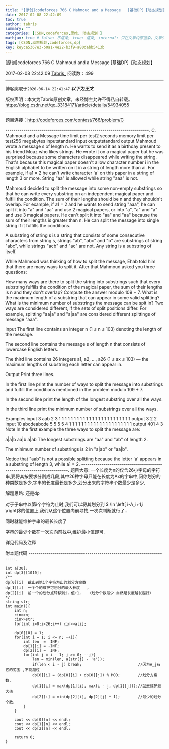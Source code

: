 ```yaml
---
title: "[原创]codeforces 766 C Mahmoud and a Message   [基础DP]【动态规划】"
date: 2017-02-08 22:42:09
toc: true
author: tabris
summary: ""
categories: [CSDN,codeforces,思维, 动态规划 ]
mathjax: true # false: 不渲染, true: 渲染, internal: 只在文章内部渲染，文章列表中不渲染
tags: [CSDN,动态规划,codeforces,dp]
key: keyca5367e3-b0a1-4e22-b3f9-a80dabb5413b
---
```


[原创]codeforces 766 C Mahmoud and a Message   [基础DP]【动态规划】

2017-02-08 22:42:09  [Tabris_](https://me.csdn.net/qq_33184171) 阅读数：499

---

博客爬取于`2020-06-14 22:41:47`
***以下为正文***

版权声明：本文为Tabris原创文章，未经博主允许不得私自转载。
https://blog.csdn.net/qq_33184171/article/details/54934055

<!-- more -->

---

题目连接：http://codeforces.com/contest/766/problem/C

-----------------------------------------------------------------------.
C. Mahmoud and a Message
time limit per test2 seconds
memory limit per test256 megabytes
inputstandard input
outputstandard output
Mahmoud wrote a message s of length n. He wants to send it as a birthday present to his friend Moaz who likes strings. He wrote it on a magical paper but he was surprised because some characters disappeared while writing the string. That's because this magical paper doesn't allow character number i in the English alphabet to be written on it in a string of length more than ai. For example, if a1 = 2 he can't write character 'a' on this paper in a string of length 3 or more. String "aa" is allowed while string "aaa" is not.

Mahmoud decided to split the message into some non-empty substrings so that he can write every substring on an independent magical paper and fulfill the condition. The sum of their lengths should be n and they shouldn't overlap. For example, if a1 = 2 and he wants to send string "aaa", he can split it into "a" and "aa" and use 2 magical papers, or into "a", "a" and "a" and use 3 magical papers. He can't split it into "aa" and "aa" because the sum of their lengths is greater than n. He can split the message into single string if it fulfills the conditions.

A substring of string s is a string that consists of some consecutive characters from string s, strings "ab", "abc" and "b" are substrings of string "abc", while strings "acb" and "ac" are not. Any string is a substring of itself.

While Mahmoud was thinking of how to split the message, Ehab told him that there are many ways to split it. After that Mahmoud asked you three questions:

How many ways are there to split the string into substrings such that every substring fulfills the condition of the magical paper, the sum of their lengths is n and they don't overlap? Compute the answer modulo 109 + 7.
What is the maximum length of a substring that can appear in some valid splitting?
What is the minimum number of substrings the message can be spit in?
Two ways are considered different, if the sets of split positions differ. For example, splitting "aa|a" and "a|aa" are considered different splittings of message "aaa".

Input
The first line contains an integer n (1 ≤ n ≤ 103) denoting the length of the message.

The second line contains the message s of length n that consists of lowercase English letters.

The third line contains 26 integers a1, a2, ..., a26 (1 ≤ ax ≤ 103) — the maximum lengths of substring each letter can appear in.

Output
Print three lines.

In the first line print the number of ways to split the message into substrings and fulfill the conditions mentioned in the problem modulo 109  +  7.

In the second line print the length of the longest substring over all the ways.

In the third line print the minimum number of substrings over all the ways.

Examples
input
3
aab
2 3 1 1 1 1 1 1 1 1 1 1 1 1 1 1 1 1 1 1 1 1 1 1 1 1
output
3
2
2
input
10
abcdeabcde
5 5 5 5 4 1 1 1 1 1 1 1 1 1 1 1 1 1 1 1 1 1 1 1 1 1
output
401
4
3
Note
In the first example the three ways to split the message are:

a|a|b
aa|b
a|ab
The longest substrings are "aa" and "ab" of length 2.

The minimum number of substrings is 2 in "a|ab" or "aa|b".

Notice that "aab" is not a possible splitting because the letter 'a' appears in a substring of length 3, while a1 = 2.
-----------------------------------------------------------------------.
题目大意:
一个长度为n的仅含26小字母的字符串,要将其按要求分割成几段,其中26种字母只能在长度为Ax的字串中,问你划分的种类数是多少,字串的长度最长是多少,划分出来的字符串个数最少是多少,


解题思路:
还是dp

对于子串中以第i个字符为止时,我们可以将其划分到 $ \in \left[ i-A_i+1,i \right]$的位置上,我们从这个位置向前寻找,一次次判断就行了..

同时就能维护字串的最长长度了

字串的最少个数在一次次向前找中,维护最小值即可.

详见代码及注释


附本题代码
-----------------------------------------------------------------------.
```
int a[30];
int dp[3][1010];
/**
dp[0][i]  截止到第i个字符为止的划分方案数
dp[1][i]  一个个的维护可划分的最大长度   ，
dp[2][i]  前一个的划分点转移到i，值+1，  （划分个数最少 自然是长度越长越好）
*/
string str;
int main(){
    int n;
    cin>>n;
    cin>>str;
    for(int i=0;i<26;i++) cin>>a[i];

    dp[0][0] = 1;
    for(int i = 1; i <= n; ++i){
        int len  =  INF;
        dp[1][i] = -INF;
        dp[2][i] =  INF;
        for(int j = i - 1; j >= 0; --j){
            len = min(len, a[str[j] - 'a']);
            if(len < i - j) break;                         //因为A_j有它的范围 ,不能超过
            dp[0][i] = (dp[0][i] + dp[0][j]) % MOD;        //划分方案数，
            dp[1][i] = max(dp[1][i], max(i - j, dp[1][j]));//就是维护最大值
            dp[2][i] = min(dp[2][i], dp[2][j] + 1);        //最少的划分个数，
        }
    }

    cout << dp[0][n] << endl;
    cout << dp[1][n] << endl;
    cout << dp[2][n] << endl;

    return 0;
}
```

